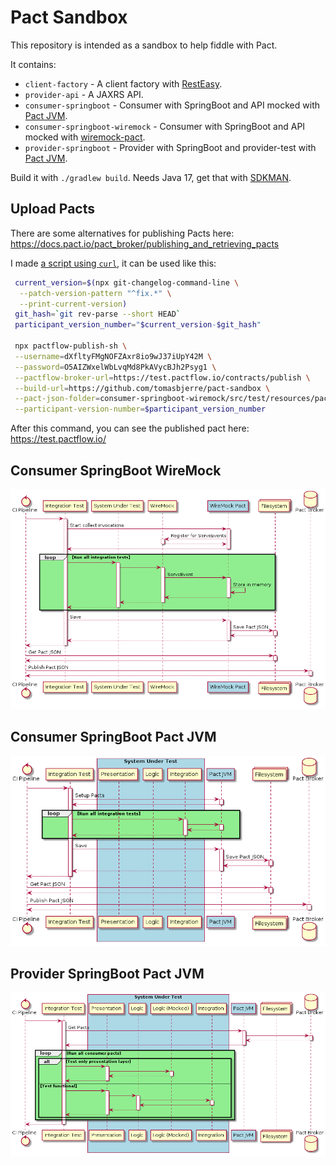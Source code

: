 # Pact Sandbox

This repository is intended as a sandbox to help fiddle with Pact.

It contains:

- `client-factory` - A client factory with [RestEasy](https://resteasy.dev/).
- `provider-api` - A JAXRS API.
- `consumer-springboot` - Consumer with SpringBoot and API mocked with [Pact JVM](https://docs.pact.io/implementation_guides/jvm).
- `consumer-springboot-wiremock` - Consumer with SpringBoot and API mocked with [wiremock-pact](https://github.com/wiremock/wiremock-pact).
- `provider-springboot` - Provider with SpringBoot and provider-test with [Pact JVM](https://docs.pact.io/implementation_guides/jvm).

Build it with `./gradlew build`. Needs Java 17, get that with [SDKMAN](https://sdkman.io/).

## Upload Pacts

There are some alternatives for publishing Pacts here: <https://docs.pact.io/pact_broker/publishing_and_retrieving_pacts>

I made [a script using `curl`](https://github.com/tomasbjerre/pactflow-publish-sh), it can be used like this:

```sh
 current_version=$(npx git-changelog-command-line \
  --patch-version-pattern "^fix.*" \
  --print-current-version)
 git_hash=`git rev-parse --short HEAD`
 participant_version_number="$current_version-$git_hash"

 npx pactflow-publish-sh \
 --username=dXfltyFMgNOFZAxr8io9wJ37iUpY42M \
 --password=O5AIZWxelWbLvqMd8PkAVycBJh2Psyg1 \
 --pactflow-broker-url=https://test.pactflow.io/contracts/publish \
 --build-url=https://github.com/tomasbjerre/pact-sandbox \
 --pact-json-folder=consumer-springboot-wiremock/src/test/resources/pact-json \
 --participant-version-number=$participant_version_number
```

After this command, you can see the published pact here: <https://test.pactflow.io/>

## Consumer SpringBoot WireMock

![Pact With WireMock](/docs/pact-with-wiremock.png)

## Consumer SpringBoot Pact JVM

![Pact With Pact JVM](/docs/pact-with-pactjvm.png)

## Provider SpringBoot Pact JVM

![Provider With Pact JVM](/docs/pact-provider.png)
